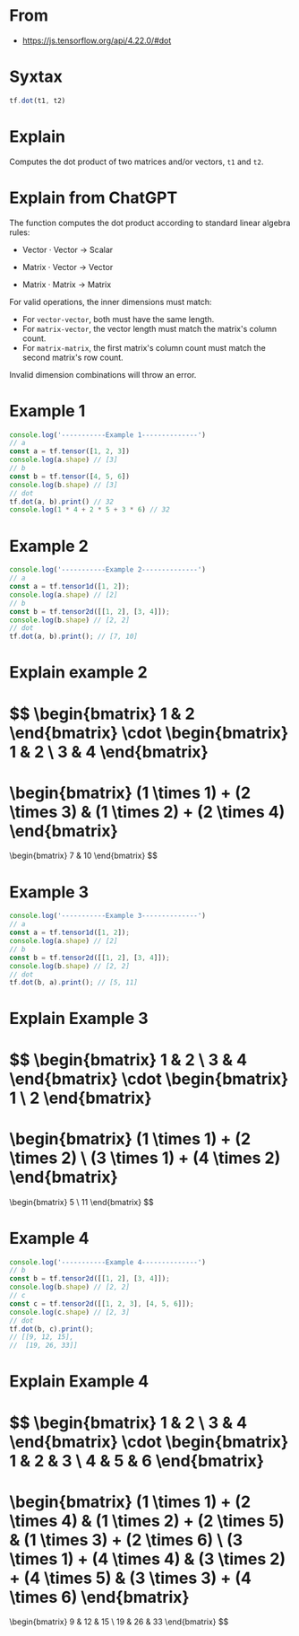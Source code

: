 # From
  - https://js.tensorflow.org/api/4.22.0/#dot

# Syxtax

```js
tf.dot(t1, t2)
```

# Explain
Computes the dot product of two matrices and/or vectors, `t1` and `t2`.

# Explain from ChatGPT
The function computes the dot product according to standard linear algebra rules:

- Vector · Vector → Scalar

- Matrix · Vector → Vector

- Matrix · Matrix → Matrix

For valid operations, the inner dimensions must match:

- For `vector-vector`, both must have the same length.
- For `matrix-vector`, the vector length must match the matrix's column count.
- For `matrix-matrix`, the first matrix's column count must match the second matrix's row count.

Invalid dimension combinations will throw an error.

# Example 1
```js
console.log('-----------Example 1--------------')
// a
const a = tf.tensor([1, 2, 3])
console.log(a.shape) // [3]
// b
const b = tf.tensor([4, 5, 6])
console.log(b.shape) // [3]
// dot
tf.dot(a, b).print() // 32
console.log(1 * 4 + 2 * 5 + 3 * 6) // 32
```

# Example 2
```js
console.log('-----------Example 2--------------')
// a
const a = tf.tensor1d([1, 2]);
console.log(a.shape) // [2]
// b
const b = tf.tensor2d([[1, 2], [3, 4]]);
console.log(b.shape) // [2, 2]
// dot
tf.dot(a, b).print(); // [7, 10]
```

# Explain example 2

$$
\begin{bmatrix} 1 & 2 \end{bmatrix}
\cdot
\begin{bmatrix}
1 & 2 \\
3 & 4
\end{bmatrix}
=
\begin{bmatrix}
(1 \times 1) + (2 \times 3) & (1 \times 2) + (2 \times 4)
\end{bmatrix}
=
\begin{bmatrix} 7 & 10 \end{bmatrix}
$$

# Example 3
```js
console.log('-----------Example 3--------------')
// a
const a = tf.tensor1d([1, 2]);
console.log(a.shape) // [2]
// b
const b = tf.tensor2d([[1, 2], [3, 4]]);
console.log(b.shape) // [2, 2]
// dot
tf.dot(b, a).print(); // [5, 11]
```

# Explain Example 3

$$
\begin{bmatrix}
1 & 2 \\
3 & 4
\end{bmatrix}
\cdot
\begin{bmatrix} 1 \\ 2 \end{bmatrix}
=
\begin{bmatrix}
(1 \times 1) + (2 \times 2) \\
(3 \times 1) + (4 \times 2)
\end{bmatrix}
=
\begin{bmatrix} 5 \\ 11 \end{bmatrix}
$$

# Example 4
```js
console.log('-----------Example 4--------------')
// b
const b = tf.tensor2d([[1, 2], [3, 4]]);
console.log(b.shape) // [2, 2]
// c
const c = tf.tensor2d([[1, 2, 3], [4, 5, 6]]);
console.log(c.shape) // [2, 3]
// dot
tf.dot(b, c).print();
// [[9, 12, 15],
//  [19, 26, 33]]
```

# Explain Example 4

$$
\begin{bmatrix}
1 & 2 \\
3 & 4
\end{bmatrix}
\cdot
\begin{bmatrix}
1 & 2 & 3 \\
4 & 5 & 6
\end{bmatrix}
=
\begin{bmatrix}
(1 \times 1) + (2 \times 4) & (1 \times 2) + (2 \times 5) & (1 \times 3) + (2 \times 6) \\
(3 \times 1) + (4 \times 4) & (3 \times 2) + (4 \times 5) & (3 \times 3) + (4 \times 6)
\end{bmatrix}
=
\begin{bmatrix}
9 & 12 & 15 \\
19 & 26 & 33
\end{bmatrix}
$$